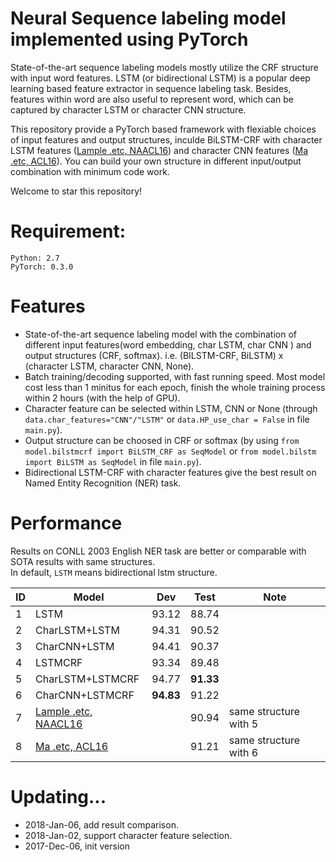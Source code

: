 Neural Sequence labeling model implemented using PyTorch
======
State-of-the-art sequence labeling models mostly utilize the CRF structure with input word features. LSTM (or bidirectional LSTM) is a popular deep learning based feature extractor in sequence labeling task. Besides, features within word are also useful to represent word, which can be captured by character LSTM or character CNN structure.

This repository provide a PyTorch based framework with flexiable choices of input features and output structures, inculde BiLSTM-CRF with character LSTM features ([Lample .etc, NAACL16](http://www.aclweb.org/anthology/N/N16/N16-1030.pdf)) and character CNN features ([Ma .etc, ACL16](http://www.aclweb.org/anthology/P/P16/P16-1101.pdf)). You can build your own structure in different input/output combination with minimum code work.

Welcome to star this repository!

Requirement:
======
	Python: 2.7   
	PyTorch: 0.3.0

Features
========
* State-of-the-art sequence labeling model with the combination of different input features(word embedding, char LSTM, char CNN ) and output structures (CRF, softmax). i.e. (BILSTM-CRF, BiLSTM) x (character LSTM, character CNN, None).
* Batch training/decoding supported, with fast running speed. Most model cost less than 1 minitus for each epoch, finish the whole training process within 2 hours (with the help of GPU).
* Character feature can be selected within LSTM, CNN or None (through `data.char_features="CNN"/"LSTM"` or `data.HP_use_char = False` in file `main.py`).
* Output structure can be choosed in CRF or softmax (by using `from model.bilstmcrf import BiLSTM_CRF as SeqModel` or `from model.bilstm import BiLSTM as SeqModel` in file `main.py`).
* Bidirectional LSTM-CRF with character features give the best result on Named Entity Recognition (NER) task. 

Performance
=========
Results on CONLL 2003 English NER task are better or comparable with SOTA results with same structures.    
In default, `LSTM` means bidirectional lstm structure.    

|ID| Model | Dev | Test |Note   
|---|--------- | --- | --- | ------    
|1| LSTM | 93.12 | 88.74 |   
|2| CharLSTM+LSTM | 94.31 | 90.52 |   
|3| CharCNN+LSTM |  94.41| 90.37 |   
|4| LSTMCRF |  93.34 | 89.48 |   
|5| CharLSTM+LSTMCRF | 94.77 | **91.33** |    
|6| CharCNN+LSTMCRF | **94.83** | 91.22 |    
|7| [Lample .etc, NAACL16](http://www.aclweb.org/anthology/N/N16/N16-1030.pdf) | 	| 90.94 | same structure with 5   
|8| [Ma .etc, ACL16](http://www.aclweb.org/anthology/P/P16/P16-1101.pdf) | 	| 91.21 | same structure with 6   


Updating...
====
* 2018-Jan-06, add result comparison.
* 2018-Jan-02, support character feature selection. 
* 2017-Dec-06, init version

